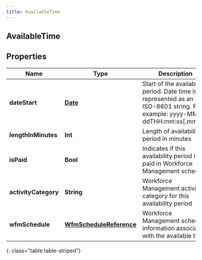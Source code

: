 ```yaml
---
title: AvailableTime
---
```

## AvailableTime

## Properties

|Name | Type | Description | Notes|
|------------ | ------------- | ------------- | -------------|
| **dateStart** | [**Date**](Date.html) | Start of the availability period. Date time is represented as an ISO-8601 string. For example: yyyy-MM-ddTHH:mm:ss[.mmm]Z | [optional] |
| **lengthInMinutes** | **Int** | Length of availability period in minutes | [optional] |
| **isPaid** | **Bool** | Indicates if this availability period is paid in Workforce Management schedule | [optional] |
| **activityCategory** | **String** | Workforce Management activity category for this availability period | [optional] |
| **wfmSchedule** | [**WfmScheduleReference**](WfmScheduleReference.html) | Workforce Management schedule information associated with the available time | [optional] |
{: class="table table-striped"}


